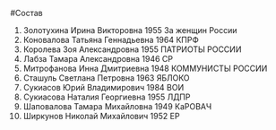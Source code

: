 #Состав
1. Золотухина Ирина Викторовна 1955 За женщин России
2. Коновалова Татьяна Геннадьевна 1964 КПРФ
3. Королева Зоя Александровна 1955 ПАТРИОТЫ РОССИИ
4. Лабза Тамара Александровна 1946 СР
5. Митрофанова Инна Дмитриевна 1948 КОММУНИСТЫ РОССИИ
6. Сташуль Светлана Петровна 1963 ЯБЛОКО
7. Сукиасов Юрий Владимирович 1984 ВОИ
8. Сукиасова Наталия Георгиевна 1955 ЛДПР
9. Шаповалова Тамара Михайловна 1949 КаРОВАЧ
10. Ширкунов Николай Михайлович 1952 ЕР

